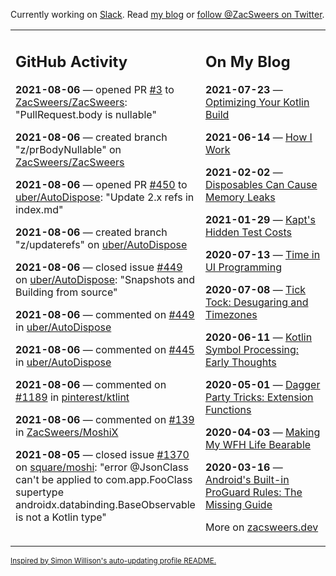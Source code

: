 Currently working on [Slack](https://slack.com/). Read [my blog](https://zacsweers.dev/) or [follow @ZacSweers on Twitter](https://twitter.com/ZacSweers).

<table><tr><td valign="top" width="60%">

## GitHub Activity
<!-- githubActivity starts -->
**2021-08-06** — opened PR [#3](https://api.github.com/repos/ZacSweers/ZacSweers/pulls/3) to [ZacSweers/ZacSweers](https://api.github.com/repos/ZacSweers/ZacSweers): "PullRequest.body is nullable"

**2021-08-06** — created branch "z/prBodyNullable" on [ZacSweers/ZacSweers](https://api.github.com/repos/ZacSweers/ZacSweers)

**2021-08-06** — opened PR [#450](https://api.github.com/repos/uber/AutoDispose/pulls/450) to [uber/AutoDispose](https://api.github.com/repos/uber/AutoDispose): "Update 2.x refs in index.md"

**2021-08-06** — created branch "z/updaterefs" on [uber/AutoDispose](https://api.github.com/repos/uber/AutoDispose)

**2021-08-06** — closed issue [#449](https://api.github.com/repos/uber/AutoDispose/issues/449) on [uber/AutoDispose](https://api.github.com/repos/uber/AutoDispose): "Snapshots and Building from source"

**2021-08-06** — commented on [#449](https://github.com/uber/AutoDispose/issues/449#issuecomment-894573981) in [uber/AutoDispose](https://api.github.com/repos/uber/AutoDispose)

**2021-08-06** — commented on [#445](https://github.com/uber/AutoDispose/issues/445#issuecomment-894562678) in [uber/AutoDispose](https://api.github.com/repos/uber/AutoDispose)

**2021-08-06** — commented on [#1189](https://github.com/pinterest/ktlint/issues/1189#issuecomment-894545067) in [pinterest/ktlint](https://api.github.com/repos/pinterest/ktlint)

**2021-08-06** — commented on [#139](https://github.com/ZacSweers/MoshiX/issues/139#issuecomment-894447762) in [ZacSweers/MoshiX](https://api.github.com/repos/ZacSweers/MoshiX)

**2021-08-05** — closed issue [#1370](https://api.github.com/repos/square/moshi/issues/1370) on [square/moshi](https://api.github.com/repos/square/moshi): "error @JsonClass can't be applied to com.app.FooClass supertype androidx.databinding.BaseObservable is not a Kotlin type"
<!-- githubActivity ends -->
</td><td valign="top" width="40%">

## On My Blog
<!-- blog starts -->
**2021-07-23** — [Optimizing Your Kotlin Build](https://www.zacsweers.dev/optimizing-your-kotlin-build/)

**2021-06-14** — [How I Work](https://www.zacsweers.dev/how-i-work/)

**2021-02-02** — [Disposables Can Cause Memory Leaks](https://www.zacsweers.dev/disposables-can-cause-memory-leaks/)

**2021-01-29** — [Kapt's Hidden Test Costs](https://www.zacsweers.dev/kapts-hidden-test-costs/)

**2020-07-13** — [Time in UI Programming](https://www.zacsweers.dev/time-in-ui/)

**2020-07-08** — [Tick Tock: Desugaring and Timezones](https://www.zacsweers.dev/ticktock-desugaring-timezones/)

**2020-06-11** — [Kotlin Symbol Processing: Early Thoughts](https://www.zacsweers.dev/kotlin-symbol-processor-early-thoughts/)

**2020-05-01** — [Dagger Party Tricks: Extension Functions](https://www.zacsweers.dev/dagger-party-tricks-extension-functions/)

**2020-04-03** — [Making My WFH Life Bearable](https://www.zacsweers.dev/making-wfh-life-bearable/)

**2020-03-16** — [Android's Built-in ProGuard Rules: The Missing Guide](https://www.zacsweers.dev/android-proguard-rules/)
<!-- blog ends -->
More on [zacsweers.dev](https://zacsweers.dev/)
</td></tr></table>

<sub><a href="https://simonwillison.net/2020/Jul/10/self-updating-profile-readme/">Inspired by Simon Willison's auto-updating profile README.</a></sub>